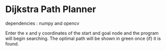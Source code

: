 # Dijkstra Path Planner
dependencies : numpy and opencv


Enter the x and y coordinates of the start and goal node and the program will begin searching.
The optimal path will be shown in green once (if) it is found.
